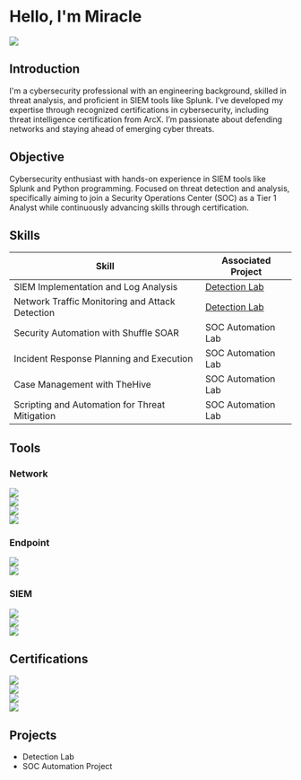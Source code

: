 # Hello, I'm Miracle
<a href="www.linkedin.com/in/miracle-akono00"><img src="https://img.shields.io/badge/-LinkedIn-0072b1?&style=for-the-badge&logo=linkedin&logoColor=white" /></a>

## Introduction

I'm a cybersecurity professional with an engineering background, skilled in threat analysis, and proficient in SIEM tools like Splunk. I’ve developed my expertise through recognized certifications in cybersecurity, including threat intelligence certification from ArcX. I’m passionate about defending networks and staying ahead of emerging cyber threats.

## Objective

Cybersecurity enthusiast with hands-on experience in SIEM tools like Splunk and Python programming. Focused on threat detection and analysis, specifically aiming to join a Security Operations Center (SOC) as a Tier 1 Analyst while continuously advancing skills through certification.

## Skills

| Skill                                         | Associated Project         |
|-----------------------------------------------|----------------------------|
| SIEM Implementation and Log Analysis          | <a href="https://google.com">Detection Lab</a>|
| Network Traffic Monitoring and Attack Detection | <a href="https://google.com">Detection Lab</a>|
| Security Automation with Shuffle SOAR         | SOC Automation Lab|
| Incident Response Planning and Execution      | SOC Automation Lab|
| Case Management with TheHive                  | SOC Automation Lab|
| Scripting and Automation for Threat Mitigation | SOC Automation Lab|

## Tools

### Network
<div>
    <img src="https://img.shields.io/badge/tcpdump-4D4D4D?style=for-the-badge&logo=tcpdump&logoColor=white" /> <br>
    <img src="https://img.shields.io/badge/-Wireshark-1679A7?&style=for-the-badge&logo=Wireshark&logoColor=white" /> <br>
    <img src="https://img.shields.io/badge/-Suricata-EF3B2D?&style=for-the-badge&logo=Suricata&logoColor=white" /> <br>
    <img src="https://img.shields.io/badge/-Zeek-777BB4?&style=for-the-badge&logo=Zeek&logoColor=white" />
</div>

### Endpoint
<div>
    <img src="https://img.shields.io/badge/-Microsoft_Defender_for_Endpoint-00A4EF?&style=for-the-badge&logo=Microsoft&logoColor=white" /> <br>
    <img src="https://img.shields.io/badge/-Velociraptor-4B275F?&style=for-the-badge&logo=Velociraptor&logoColor=white" />
</div>

### SIEM
<div>
    <img src="https://img.shields.io/badge/-Microsoft_Sentinel-0078D4?&style=for-the-badge&logo=Microsoft&logoColor=white" /> <br>
    <img src="https://img.shields.io/badge/-Splunk-000000?&style=for-the-badge&logo=Splunk&logoColor=white" /> <br>
    <img src="https://img.shields.io/badge/-Elastic-005571?&style=for-the-badge&logo=Elastic&logoColor=white" />
</div>

## Certifications
<div>
<img src="https://img.shields.io/badge/Google%20Cybersecurity%20Certificate-4285F4?style=for-the-badge&logo=Google&logoColor=white" /> <br>
<img src="https://img.shields.io/badge/ArcX%20Foundation%20Level%20Threat%20Intelligence%20Analyst-FF0000?style=for-the-badge&logoColor=white" /> <br>
<img src="https://img.shields.io/badge/SC--200%3A%20Mitigate%20threats%20using%20Microsoft%20Defender%20XDR-0078D4?style=for-the-badge&logo=Microsoft&logoColor=white" /> <br>
<img src="https://img.shields.io/badge/Google%20AI%20Essentials-4285F4?style=for-the-badge&logo=Google&logoColor=white" /> <br>
</div>

## Projects

- Detection Lab
- SOC Automation Project
